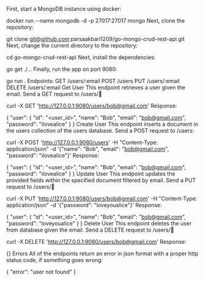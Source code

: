 First, start a MongoDB instance using docker:

docker run --name mongodb -d -p 27017:27017 mongo
Next, clone the repository:

git clone git@github.com:parsaakbari1209/go-mongo-crud-rest-api.git
Next, change the current directory to the repository:

cd go-mongo-crud-rest-api
Next, install the dependencies:

go get ./...
Finally, run the app on port 9080:

go run .
Endpoints:
GET    /users/:email
POST   /users
PUT    /users/:email
DELETE /users/:email
Get User
This endpoint retrieves a user given the email.
Send a GET request to /users/:email:

curl -X GET 'http://127.0.0.1:9080/users/bob@gmail.com'
Response:

{
  "user": {
    "id": "<user_id>",
    "name": "Bob",
    "email": "bob@gmail.com",
    "password": "ilovealice"
  }
}
Create User
This endpoint inserts a document in the users collection of the users database.
Send a POST request to /users:

curl -X POST 'http://127.0.0.1:9080/users' -H "Content-Type: application/json" -d '{"name": "Bob", "email": "bob@gmail.com", "password": "ilovealice"}'
Response:

{
  "user": {
    "id": "<user_id>",
    "name": "Bob",
    "email": "bob@gmail.com",
    "password": "ilovealice"
  }
}
Update User
This endpoint updates the provided fields within the specified document filtered by email.
Send a PUT request to /users/:email:

curl -X PUT 'http://127.0.0.1:9080/users/bob@gmail.com' -H "Content-Type: application/json" -d '{"password": "loveyoualice"}'
Response:

{
  "user": {
    "id": "<user_id>",
    "name": "Bob",
    "email": "bob@gmail.com",
    "password": "loveyoualice"
  }
}
Delete User
This endpoint deletes the user from database given the email.
Send a DELETE request to /users/:email:

curl -X DELETE 'http://127.0.0.1:9080/users/bob@gmail.com'
Response:

{}
Errors
All of the endpoints return an error in json format with a proper http status code, if something goes wrong:

{
  "error": "user not found"
}
